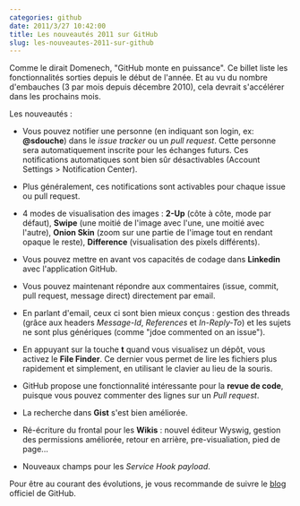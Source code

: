 ```yaml
---
categories: github
date: 2011/3/27 10:42:00
title: Les nouveautés 2011 sur GitHub
slug: les-nouveautes-2011-sur-github
---
```


Comme le dirait Domenech, "GitHub monte en puissance". Ce billet liste les fonctionnalités sorties depuis le début de l'année. Et au vu du nombre d'embauches (3 par mois depuis décembre 2010), cela devrait s'accélérer dans les prochains mois.

Les nouveautés :

* Vous pouvez notifier une personne (en indiquant son login, ex: **@sdouche**) dans le *issue tracker* ou un *pull request*. Cette personne sera automatiquement inscrite pour les échanges futurs. Ces notifications automatiques sont bien sûr désactivables (Account Settings > Notification Center).

* Plus généralement, ces notifications sont activables pour chaque issue ou pull request.

* 4 modes de visualisation des images : **2-Up** (côte à côte, mode par défaut), **Swipe** (une moitié de l'image avec l'une, une moitié avec l'autre), **Onion Skin** (zoom sur une partie de l'image tout en rendant opaque le reste), **Difference** (visualisation des pixels différents).

* Vous pouvez mettre en avant vos capacités de codage dans **Linkedin** avec l'application GitHub.

* Vous pouvez maintenant répondre aux commentaires (issue, commit, pull request, message direct) directement par email.

* En parlant d'email, ceux ci sont bien mieux conçus : gestion des threads (grâce aux headers *Message-Id*, *References* et *In-Reply-To*) et les sujets ne sont plus génériques (comme "jdoe commented on an issue").

* En appuyant sur la touche **t** quand vous visualisez un dépôt, vous activez le **File Finder**. Ce dernier vous permet de lire les fichiers plus rapidement et simplement, en utilisant le clavier au lieu de la souris.

* GitHub propose une fonctionnalité intéressante pour la **revue de code**, puisque vous pouvez commenter des lignes sur un *Pull request*.

* La recherche dans **Gist** s'est bien améliorée.

* Ré-écriture du frontal pour les **Wikis** : nouvel éditeur Wyswig, gestion des permissions améliorée, retour en arrière, pre-visualiation, pied de page...

* Nouveaux champs pour les *Service Hook payload*.

Pour être au courant des évolutions, je vous recommande de suivre le [blog](https://github.com/blog) officiel de GitHub.

